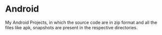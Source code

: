 # Android
My Android Projects, in which the source code are in zip format and all the files like apk, snapshots are present in the respective directories.
